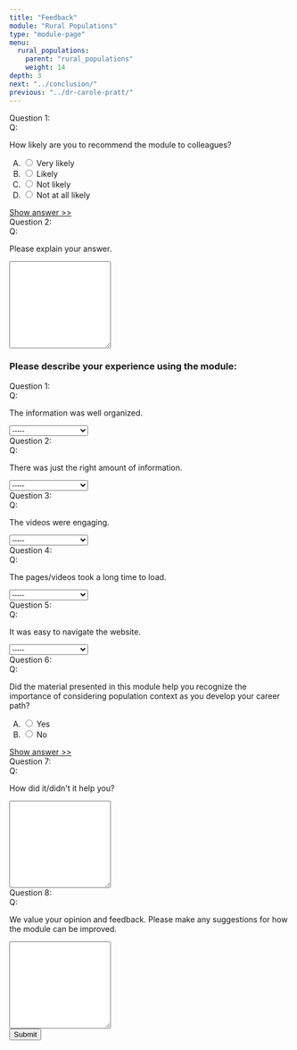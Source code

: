 ```yaml
---
title: "Feedback"
module: "Rural Populations"
type: "module-page"
menu:
  rural_populations:
    parent: "rural_populations"
    weight: 14
depth: 3
next: "../conclusion/"
previous: "../dr-carole-pratt/"
---
```

<form method="post" action="."><div class="pageblock hide-feedback">







  


<div class="cases"><div class="casetitle">Question 1:</div><div class="casecontent"><div class="casequestion"><div class="casequestion-text clearfix"><div class="q-mod5">Q:</div><div class="question-text"><p>How likely are you to recommend the module to colleagues?</p></div></div><ol class="caseanswercontainer" type="A"><li class=""><label><input name="question124" value="Very likely"
                           type="radio">
                    Very likely
                </label></li><li class=""><label><input name="question124" value="Likely"
                           type="radio">
                    Likely
                </label></li><li class=""><label><input name="question124" value="Not likely"
                           type="radio">
                    Not likely
                </label></li><li class=""><label><input name="question124" value="Not at all likely"
                           type="radio">
                    Not at all likely
                </label></li></ol></div><div class="casesanswerdisplay"><a href="#q124" class="moretoggle">Show answer &gt;&gt;</a><div id="q124" class="toggleable" style="display: none"><p><i>The correct answer is A:</i><div class="casequestionexplanation"></div></p></div></div></div></div>

  


<div class="cases"><div class="casetitle">Question 2:</div><div class="casecontent"><div class="casequestion"><div class="casequestion-text clearfix"><div class="q-mod5">Q:</div><div class="question-text"><p>Please explain your answer.</p></div></div><textarea rows="10" name="question125" class="form-control"></textarea></div></div></div>



  <script src="/media/quizblock/js/quizshow.js"></script>



</div><h3>Please describe your experience using the module:</h3><div class="pageblock">
</div><div class="pageblock hide-feedback">







  


<div class="cases"><div class="casetitle">Question 1:</div><div class="casecontent"><div class="casequestion"><div class="casequestion-text clearfix"><div class="q-mod5">Q:</div><div class="question-text"><p>The information was well organized.</p></div></div><select name="pageblock-235-question126"><option value="-----"
    >-----</option><option value="1. Strongly agree"
    >1. Strongly agree</option><option value="2. Agree"
    >2. Agree</option><option value="3. Disagree"
    >3. Disagree</option><option value="4. Strongly disagree"
    >4. Strongly disagree</option></select></div></div></div>

  


<div class="cases"><div class="casetitle">Question 2:</div><div class="casecontent"><div class="casequestion"><div class="casequestion-text clearfix"><div class="q-mod5">Q:</div><div class="question-text"><p>There was just the right amount of information.</p></div></div><select name="pageblock-235-question127"><option value="-----"
    >-----</option><option value="1. Strongly agree"
    >1. Strongly agree</option><option value="2. Agree"
    >2. Agree</option><option value="3. Disagree"
    >3. Disagree</option><option value="4. Strongly disagree"
    >4. Strongly disagree</option></select></div></div></div>

  


<div class="cases"><div class="casetitle">Question 3:</div><div class="casecontent"><div class="casequestion"><div class="casequestion-text clearfix"><div class="q-mod5">Q:</div><div class="question-text"><p>The videos were engaging.</p></div></div><select name="pageblock-235-question128"><option value="-----"
    >-----</option><option value="1. Strongly agree"
    >1. Strongly agree</option><option value="2. Agree"
    >2. Agree</option><option value="3. Disagree"
    >3. Disagree</option><option value="4. Strongly disagree"
    >4. Strongly disagree</option></select></div></div></div>

  


<div class="cases"><div class="casetitle">Question 4:</div><div class="casecontent"><div class="casequestion"><div class="casequestion-text clearfix"><div class="q-mod5">Q:</div><div class="question-text"><p>The pages/videos took a long time to load.</p></div></div><select name="pageblock-235-question129"><option value="-----"
    >-----</option><option value="1. Strongly agree"
    >1. Strongly agree</option><option value="2. Agree"
    >2. Agree</option><option value="3. Disagree"
    >3. Disagree</option><option value="4. Strongly disagree"
    >4. Strongly disagree</option></select></div></div></div>

  


<div class="cases"><div class="casetitle">Question 5:</div><div class="casecontent"><div class="casequestion"><div class="casequestion-text clearfix"><div class="q-mod5">Q:</div><div class="question-text"><p>It was easy to navigate the website.</p></div></div><select name="pageblock-235-question130"><option value="-----"
    >-----</option><option value="1. Strongly agree"
    >1. Strongly agree</option><option value="2. Agree"
    >2. Agree</option><option value="3. Disagree"
    >3. Disagree</option><option value="4. Strongly disagree"
    >4. Strongly disagree</option></select></div></div></div>

  


<div class="cases"><div class="casetitle">Question 6:</div><div class="casecontent"><div class="casequestion"><div class="casequestion-text clearfix"><div class="q-mod5">Q:</div><div class="question-text"><p>Did the material presented in this module help you recognize the importance of considering population context as you develop your career path?</p></div></div><ol class="caseanswercontainer" type="A"><li class=""><label><input name="question131" value="Yes"
                           type="radio">
                    Yes
                </label></li><li class=""><label><input name="question131" value="No"
                           type="radio">
                    No
                </label></li></ol></div><div class="casesanswerdisplay"><a href="#q131" class="moretoggle">Show answer &gt;&gt;</a><div id="q131" class="toggleable" style="display: none"><p><i>The correct answer is A:</i><div class="casequestionexplanation"></div></p></div></div></div></div>

  


<div class="cases"><div class="casetitle">Question 7:</div><div class="casecontent"><div class="casequestion"><div class="casequestion-text clearfix"><div class="q-mod5">Q:</div><div class="question-text"><p>How did it/didn't it help you?</p></div></div><textarea rows="10" name="question132" class="form-control"></textarea></div></div></div>

  


<div class="cases"><div class="casetitle">Question 8:</div><div class="casecontent"><div class="casequestion"><div class="casequestion-text clearfix"><div class="q-mod5">Q:</div><div class="question-text"><p>We value your opinion and feedback. Please make any suggestions for how the module can be improved.</p></div></div><textarea rows="10" name="question133" class="form-control"></textarea></div></div></div>



  <script src="/media/quizblock/js/quizshow.js"></script>



</div><div class="submit-container"><input class="btn btn-info btn-submit-section" type="submit" value="Submit" /></div></form>